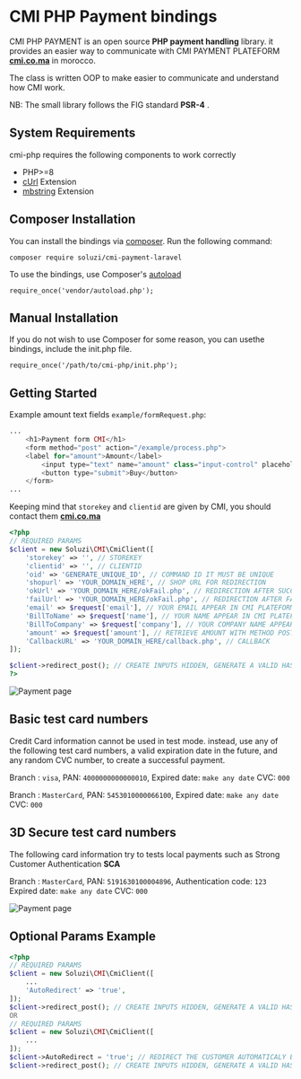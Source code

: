 # CMI PHP Payment bindings

CMI PHP PAYMENT is an open source **PHP payment handling** library. it provides an easier way to communicate with CMI PAYMENT PLATEFORM **[cmi.co.ma](https://www.cmi.co.ma/fr/solutions-paiement-carte-paiement-ligne/ecommerce)** in morocco.

The class is written OOP to make easier to communicate and understand how CMI work.

NB: The small library follows the FIG standard **PSR-4** .

## System Requirements

cmi-php requires the following components to work correctly

- PHP>=8
- [cUrl](https://www.php.net/manual/en/book.curl.php) Extension
- [mbstring](https://www.php.net/manual/en/book.mbstring.php) Extension


## Composer Installation

You can install the bindings via [composer](https://getcomposer.org/). Run the following command:
```shell
composer require soluzi/cmi-payment-laravel
```
To use the bindings, use Composer's [autoload](https://getcomposer.org/doc/01-basic-usage.md#autoloading)
```shell
require_once('vendor/autoload.php');
```
## Manual Installation

If you do not wish to use Composer for some reason, you can usethe bindings, include the init.php file.
```shell
require_once('/path/to/cmi-php/init.php');
```

## Getting Started

Example amount text fields `example/formRequest.php`:

```php title="example/formRequest.php"
...
    <h1>Payment form CMI</h1>
    <form method="post" action="/example/process.php">
    <label for="amount">Amount</label>
        <input type="text" name="amount" class="input-control" placeholder="put amount here 10.65" value="10.60"> DHS<br/>
        <button type="submit">Buy</button>
    </form>
...
```
Keeping mind that `storekey` and `clientid` are given by CMI, you should contact them **[cmi.co.ma](https://www.cmi.co.ma/fr/solutions-paiement-carte-paiement-ligne/ecommerce)**

```php title="example/process.php"
<?php
// REQUIRED PARAMS
$client = new Soluzi\CMI\CmiClient([
    'storekey' => '', // STOREKEY
    'clientid' => '', // CLIENTID
    'oid' => 'GENERATE_UNIQUE_ID', // COMMAND ID IT MUST BE UNIQUE
    'shopurl' => 'YOUR_DOMAIN_HERE', // SHOP URL FOR REDIRECTION
    'okUrl' => 'YOUR_DOMAIN_HERE/okFail.php', // REDIRECTION AFTER SUCCEFFUL PAYMENT
    'failUrl' => 'YOUR_DOMAIN_HERE/okFail.php', // REDIRECTION AFTER FAILED PAYMENT
    'email' => $request['email'], // YOUR EMAIL APPEAR IN CMI PLATEFORM
    'BillToName' => $request['name'], // YOUR NAME APPEAR IN CMI PLATEFORM
    'BillToCompany' => $request['company'], // YOUR COMPANY NAME APPEAR IN CMI PLATEFORM
    'amount' => $request['amount'], // RETRIEVE AMOUNT WITH METHOD POST
    'CallbackURL' => 'YOUR_DOMAIN_HERE/callback.php', // CALLBACK
]);

$client->redirect_post(); // CREATE INPUTS HIDDEN, GENERATE A VALID HASH AND MAKE REDIRECT POST TO CMI
?>
```
![Payment page](https://osmentalent.com/payment-page.png)


## Basic test card numbers
Credit Card information cannot be used in test mode. instead, use any of the following test card numbers, a valid expiration date in the future, and any random CVC number, to create a successful payment.

Branch : `visa`, PAN: `4000000000000010`, Expired date: `make any date` CVC: `000`

Branch : `MasterCard`, PAN: `5453010000066100`, Expired date: `make any date` CVC: `000`

## 3D Secure test card numbers
The following card information try to tests local payments such as Strong Customer Authentication **SCA**

Branch : `MasterCard`, PAN: `5191630100004896`, Authentication code: `123` Expired date: `make any date` CVC: `000`

![Payment page](https://osmentalent.com/3dsecure.png)

## Optional Params Example
```php title="example/process.php"
<?php
// REQUIRED PARAMS
$client = new Soluzi\CMI\CmiClient([
    ...
    'AutoRedirect' => 'true',
]);
$client->redirect_post(); // CREATE INPUTS HIDDEN, GENERATE A VALID HASH AND MAKE REDIRECT POST TO CMI
OR
// REQUIRED PARAMS
$client = new Soluzi\CMI\CmiClient([
    ...
]);
$client->AutoRedirect = 'true'; // REDIRECT THE CUSTOMER AUTOMATICALY BACK TO THE MERCHANT's WEB SITE WHEN TRANSACION IS ACCEPTED
$client->redirect_post(); // CREATE INPUTS HIDDEN, GENERATE A VALID HASH AND MAKE REDIRECT POST TO CMI
```

